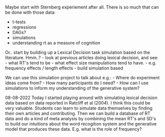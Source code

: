 Maybe start with Sternberg experiement after all. There is so much that can be done with those data:
- t-tests
- regressions
- DAGs?
- simulations
- understanding rt as a measure of cognition



Or.. start by building up a Lexical Decision task simulation based on the literature. Hmm..?
	- look at previous articles doing lexical decision, and see:
		- what RT's tend to be
		- what effect size manipulations tend to have.
		- e.g. frequency effects / length effects
		- build simulation based

We can use this simulation project to talk about e.g.:
	- Where do experiment ideas come from?
	- How many participants do I need?
	- How can I use simulations to inform my understanding of the generative system?


08-08-2022
Today I started playing around with simulating lexical decision data based on data reported in Ratcliff et al (2004). I think this could be very valuable. Students can learn to simulate data themselves by finding their own articles and contributing. Then we can build a database of RT data and do a kind of meta analysis by combining the mean RT's and SD's to build our intuitions about the word recogition system and the generative model that produces these data. E.g. what is the role of frequency?


